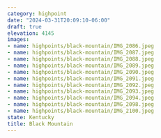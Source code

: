 ```yaml
---
category: highpoint
date: "2024-03-31T20:09:10-06:00"
draft: true
elevation: 4145
images:
- name: highpoints/black-mountain/IMG_2086.jpeg
- name: highpoints/black-mountain/IMG_2087.jpeg
- name: highpoints/black-mountain/IMG_2088.jpeg
- name: highpoints/black-mountain/IMG_2089.jpeg
- name: highpoints/black-mountain/IMG_2090.jpeg
- name: highpoints/black-mountain/IMG_2091.jpeg
- name: highpoints/black-mountain/IMG_2092.jpeg
- name: highpoints/black-mountain/IMG_2093.jpeg
- name: highpoints/black-mountain/IMG_2094.jpeg
- name: highpoints/black-mountain/IMG_2098.jpeg
- name: highpoints/black-mountain/IMG_2100.jpeg
state: Kentucky
title: Black Mountain
---
```


